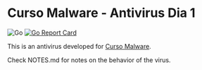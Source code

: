 # Curso Malware - Antivirus Dia 1

![Go](https://github.com/berti/antivir1/workflows/Go/badge.svg)
[![Go Report Card](https://goreportcard.com/badge/github.com/berti/antivir1)](https://goreportcard.com/report/github.com/berti/antivir1)

This is an antivirus developed for [Curso Malware](http://www.titulacionespropias.uma.es/informacion_curso.php?id_curso=6903144).

Check NOTES.md for notes on the behavior of the virus.